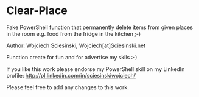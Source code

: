 Clear-Place
===========

Fake PowerShell function that permanently delete items from given places in the room e.g. food from the fridge in the kitchen ;-)

Author: Wojciech Sciesinski, Wojciech[at]Sciesinski.net

Function create for fun and for advertise my skils :-)

If you like this work please endorse my PowerShell skill on my LinkedIn profile: http://pl.linkedin.com/in/sciesinskiwojciech/

Please feel free to add any changes to this work.